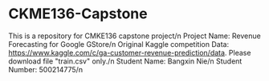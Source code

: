 # CKME136-Capstone
This is a repository for CMKE136 capstone project/n
Project Name: Revenue Forecasting for Google GStore/n
Original Kaggle competition Data: https://www.kaggle.com/c/ga-customer-revenue-prediction/data. Please download file "train.csv" only./n
Student Name: Bangxin Nie/n
Student Number: 500214775/n
